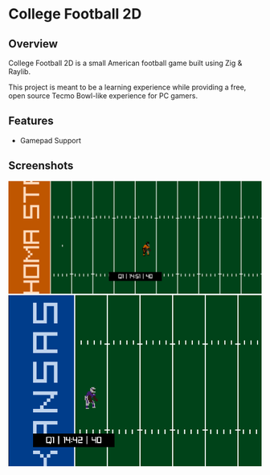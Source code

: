 # College Football 2D

## Overview
College Football 2D is a small American football game built using Zig & Raylib.

This project is meant to be a learning experience while providing a free, open source Tecmo Bowl-like experience for PC gamers.

## Features
* Gamepad Support

## Screenshots

![Basic Prototype](images/basic.png)
![Color Rush](images/color_rush.png)